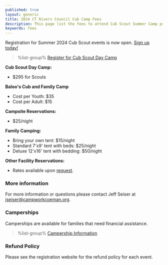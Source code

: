 ```yaml
---
published: true
layout: generic
title: 2024 CT Rivers Council Cub Camp Fees
description: This page list the fees to attend Cub Scout Summer Camp programs in 2024 at Connecticut Rivers Council Scout Camps.
keywords: fees
---
```


<div class="alert alert-info">
Registration for Summer 2024 Cub Scout events is now open. <a href="{{ site.url }}/cub-scouts/register/">Sign up today!</a>
</div>

> %list-group%
> <a href="{{ site.url }}/cub-scouts/register/" class="list-group-item">Register for Cub Scout Day Camp</a>

**Cub Scout Day Camp:**

* $295 for Scouts

**Baloo's Cub and Family Camp**

* Cost per Youth: $35
* Cost per Adult: $15

**Campsite Reservations:**

* $25/night

**Family Camping:**

* Bring your own tent: $15/night
* Standard 7'x9' tent with beds: $25/night
* Deluxe 12'x16' tent with bedding: $50/night

**Other Facility Reservations:**

* Rates available upon <a href="mailto:jseiser@campworkcoeman.org?subject=Summer%20Facility%20Reservations">request</a>.

### More information

For more information or questions please contact Jeff Seiser at [jseiser@campworkcoeman.org](mailto:jseiser@campworkcoeman.org).

### Camperships

Camperships are available for families that need financial assistance.

> %list-group%
> <a href="{{ site.url }}/summer-camp/camperships/" class="list-group-item">Campership Information</a>

### Refund Policy

Please see the registration website for the refund policy for each event.
